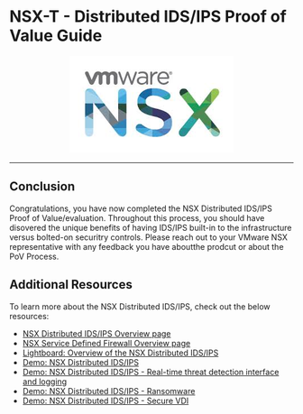 
<p align="center">
</p>

# NSX-T - Distributed IDS/IPS Proof of Value Guide

<p align="center">
  <img width="292" height="172" src="docs/assets/images/NSX_Logo.jpeg">
</p>

---
## Conclusion
Congratulations, you have now completed the NSX Distributed IDS/IPS Proof of Value/evaluation.
Throughout this process, you should have disovered the unique benefits of having IDS/IPS built-in to the infrastructure versus bolted-on securitry controls. 
Please reach out to your VMware NSX representative with any feedback you have aboutthe prodcut or about the PoV Process. 

## Additional Resources
To learn more about the NSX Distributed IDS/IPS, check out the below resources:
* [NSX Distributed IDS/IPS Overview page](https://www.vmware.com/products/nsx-distributed-ids-ips.html)
* [NSX Service Defined Firewall Overview page](https://www.vmware.com/security/internal-firewall.html)
* [Lightboard: Overview of the NSX Distributed IDS/IPS](https://www.youtube.com/watch?v=WUpq1kNfKB8)
* [Demo: NSX Distributed IDS/IPS](https://www.youtube.com/watch?v=AGiwV9XsDk0)
* [Demo: NSX Distributed IDS/IPS - Real-time threat detection interface and logging](https://www.youtube.com/watch?v=iaSgDUjhI-U)
* [Demo: NSX Distributed IDS/IPS - Ransomware](https://www.youtube.com/watch?v=aFfhDRWk6n8)
* [Demo: NSX Distributed IDS/IPS - Secure VDI](https://www.youtube.com/watch?v=24fF3iQhAOA)


